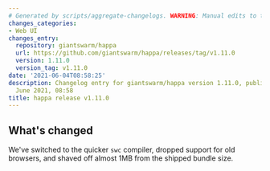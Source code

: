 ```yaml
---
# Generated by scripts/aggregate-changelogs. WARNING: Manual edits to this files will be overwritten.
changes_categories:
- Web UI
changes_entry:
  repository: giantswarm/happa
  url: https://github.com/giantswarm/happa/releases/tag/v1.11.0
  version: 1.11.0
  version_tag: v1.11.0
date: '2021-06-04T08:58:25'
description: Changelog entry for giantswarm/happa version 1.11.0, published on 04
  June 2021, 08:58
title: happa release v1.11.0
---
```


## What's changed

We've switched to the quicker `swc` compiler, dropped support for old browsers, and shaved off almost 1MB from the shipped bundle size.
